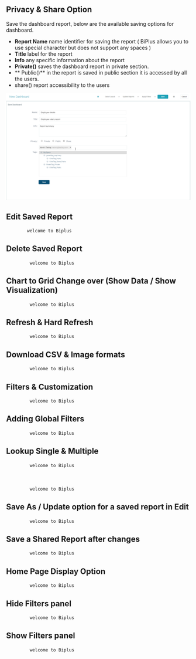 
## Privacy & Share Option

Save the dashboard report, below are the available saving options for dashboard.
- **Report Name** name identifier for saving the report ( BiPlus allows you to use special character but does not  support any spaces )
- **Title** label for the report
- **Info** any specific information about the report
- **Private()** saves the dashboard report in private section.
- ** Public()** in the report is saved in public section it is accessed by all the users.
-  share() report accessibility to the users

![enter image description here](https://raw.githubusercontent.com/sv18042016/fp1/73ed5f5e02b1219a0de22fe51ec38b5c11bfd9ed/images/saved_report.png)

## Edit Saved Report

            welcome to Biplus

## Delete Saved Report

             welcome to Biplus

## Chart to Grid Change over (Show Data / Show Visualization)

             welcome to Biplus

## Refresh & Hard Refresh

             welcome to Biplus  

## Download CSV & Image formats

             welcome to Biplus

## Filters & Customization

             welcome to Biplus

## Adding Global Filters

             welcome to Biplus

## Lookup Single & Multiple

             welcome to Biplus



             welcome to Biplus

## Save As / Update option for a saved report in Edit

             welcome to Biplus

## Save a Shared Report after changes

             welcome to Biplus

## Home Page Display Option

             welcome to Biplus

## Hide Filters panel

             welcome to Biplus

## Show Filters panel

             welcome to Biplus

<!--stackedit_data:
eyJoaXN0b3J5IjpbMjE0MDY3NzI2NF19
-->